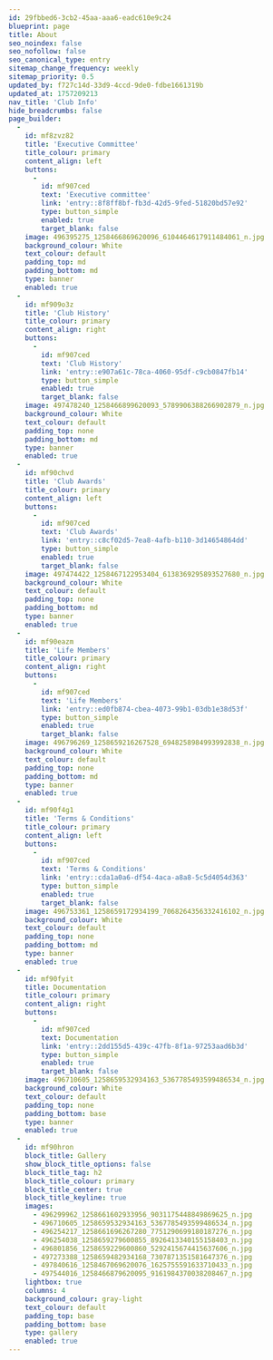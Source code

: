 ```yaml
---
id: 29fbbed6-3cb2-45aa-aaa6-eadc610e9c24
blueprint: page
title: About
seo_noindex: false
seo_nofollow: false
seo_canonical_type: entry
sitemap_change_frequency: weekly
sitemap_priority: 0.5
updated_by: f727c14d-33d9-4ccd-9de0-fdbe1661319b
updated_at: 1757209213
nav_title: 'Club Info'
hide_breadcrumbs: false
page_builder:
  -
    id: mf8zvz82
    title: 'Executive Committee'
    title_colour: primary
    content_align: left
    buttons:
      -
        id: mf907ced
        text: 'Executive committee'
        link: 'entry::8f8ff8bf-fb3d-42d5-9fed-51820bd57e92'
        type: button_simple
        enabled: true
        target_blank: false
    image: 496395275_1258466869620096_6104464617911484061_n.jpg
    background_colour: White
    text_colour: default
    padding_top: md
    padding_bottom: md
    type: banner
    enabled: true
  -
    id: mf909o3z
    title: 'Club History'
    title_colour: primary
    content_align: right
    buttons:
      -
        id: mf907ced
        text: 'Club History'
        link: 'entry::e907a61c-78ca-4060-95df-c9cb0847fb14'
        type: button_simple
        enabled: true
        target_blank: false
    image: 497478240_1258466899620093_5789906388266902879_n.jpg
    background_colour: White
    text_colour: default
    padding_top: none
    padding_bottom: md
    type: banner
    enabled: true
  -
    id: mf90chvd
    title: 'Club Awards'
    title_colour: primary
    content_align: left
    buttons:
      -
        id: mf907ced
        text: 'Club Awards'
        link: 'entry::c8cf02d5-7ea8-4afb-b110-3d14654864dd'
        type: button_simple
        enabled: true
        target_blank: false
    image: 497474422_1258467122953404_6138369295893527680_n.jpg
    background_colour: White
    text_colour: default
    padding_top: none
    padding_bottom: md
    type: banner
    enabled: true
  -
    id: mf90eazm
    title: 'Life Members'
    title_colour: primary
    content_align: right
    buttons:
      -
        id: mf907ced
        text: 'Life Members'
        link: 'entry::ed0fb874-cbea-4073-99b1-03db1e38d53f'
        type: button_simple
        enabled: true
        target_blank: false
    image: 496796269_1258659216267528_6948258984993992838_n.jpg
    background_colour: White
    text_colour: default
    padding_top: none
    padding_bottom: md
    type: banner
    enabled: true
  -
    id: mf90f4g1
    title: 'Terms & Conditions'
    title_colour: primary
    content_align: left
    buttons:
      -
        id: mf907ced
        text: 'Terms & Conditions'
        link: 'entry::cda1a0a6-df54-4aca-a8a8-5c5d4054d363'
        type: button_simple
        enabled: true
        target_blank: false
    image: 496753361_1258659172934199_7068264356332416102_n.jpg
    background_colour: White
    text_colour: default
    padding_top: none
    padding_bottom: md
    type: banner
    enabled: true
  -
    id: mf90fyit
    title: Documentation
    title_colour: primary
    content_align: right
    buttons:
      -
        id: mf907ced
        text: Documentation
        link: 'entry::2dd155d5-439c-47fb-8f1a-97253aad6b3d'
        type: button_simple
        enabled: true
        target_blank: false
    image: 496710605_1258659532934163_5367785493599486534_n.jpg
    background_colour: White
    text_colour: default
    padding_top: none
    padding_bottom: base
    type: banner
    enabled: true
  -
    id: mf90hron
    block_title: Gallery
    show_block_title_options: false
    block_title_tag: h2
    block_title_colour: primary
    block_title_center: true
    block_title_keyline: true
    images:
      - 496299962_1258661602933956_9031175448849869625_n.jpg
      - 496710605_1258659532934163_5367785493599486534_n.jpg
      - 496254217_1258661696267280_7751290699180187276_n.jpg
      - 496254038_1258659279600855_8926413340155158403_n.jpg
      - 496801856_1258659229600860_5292415674415637606_n.jpg
      - 497273388_1258659482934168_7307871351581647376_n.jpg
      - 497840616_1258467069620076_1625755591633710433_n.jpg
      - 497544016_1258466879620095_9161984370038208467_n.jpg
    lightbox: true
    columns: 4
    background_colour: gray-light
    text_colour: default
    padding_top: base
    padding_bottom: base
    type: gallery
    enabled: true
---
```

